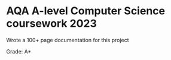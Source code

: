 # AQA A-level Computer Science coursework 2023

Wrote a 100+ page documentation for this project

Grade: A*
